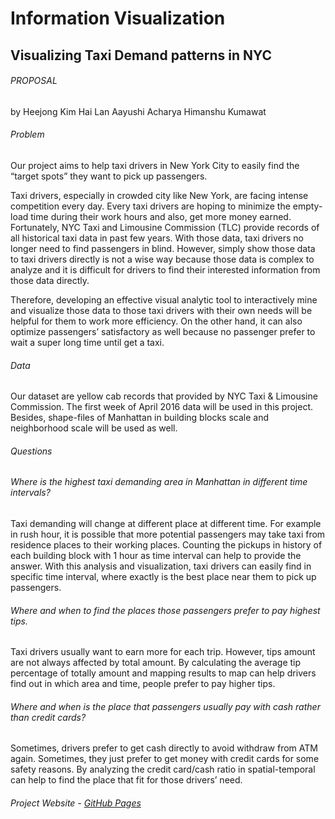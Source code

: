 
<p style="text-align: center;"> <h1>Information Visualization </h1> 

## Visualizing Taxi Demand patterns in NYC


###### PROPOSAL
by
Heejong Kim
Hai Lan
Aayushi Acharya
Himanshu Kumawat


###### Problem

Our project aims to help taxi drivers in New York City to easily find the “target spots” they want to pick up passengers.
 
Taxi drivers, especially in crowded city like New York, are facing intense competition every day. Every taxi drivers are
hoping to minimize the empty-load time during their work hours and also, get more money earned. Fortunately, NYC Taxi and
Limousine Commission (TLC) provide records of all historical taxi data in past few years. With those data, taxi drivers no
longer need to find passengers in blind. However, simply show those data to taxi drivers directly is not a wise way because
those data is complex to analyze and it is difficult for drivers to find their interested information from those data
directly.
 
Therefore, developing an effective visual analytic tool to interactively mine and visualize those data to those taxi drivers
with their own needs will be helpful for them to work more efficiency. On the other hand, it can also optimize passengers’
satisfactory as well because no passenger prefer to wait a super long time until get a taxi.


###### Data
Our dataset are yellow cab records that provided by NYC Taxi & Limousine Commission. The first week of April 2016 data will
be used in this project.  Besides, shape-files of Manhattan in building blocks scale and neighborhood scale will be used as
well.


###### Questions

###### Where is the highest taxi demanding area in Manhattan in different time intervals?

Taxi demanding will change at different place at different time. For example in rush hour, it is possible that more potential
passengers may take taxi from residence places to their working places. Counting the pickups in history of each building
block with 1 hour as time interval can help to provide the answer. With this analysis and visualization, taxi drivers can
easily find in specific time interval, where exactly is the best place near them to pick up passengers. 


###### Where and when to find the places those passengers prefer to pay highest tips.

Taxi drivers usually want to earn more for each trip. However, tips amount are not always affected by total amount. By
calculating the average tip percentage of totally amount and mapping results to map can help drivers find out in which area
and time, people prefer to pay higher tips.
 

###### Where and when is the place that passengers usually pay with cash rather than credit cards?

Sometimes, drivers prefer to get cash directly to avoid withdraw from ATM again. Sometimes, they just prefer to get money
with credit cards for some safety reasons. By analyzing the credit card/cash ratio in spatial-temporal can help to find the
place that fit for those drivers’ need.


###### Project Website - [GitHub Pages](https://hk1953.github.io/)

